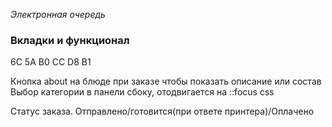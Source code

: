 *Электронная очередь*

<!--* Роли: Официант, повар, мэнеджер, администратор, владелец, кассир  -->

### Вкладки и функционал
<!--TODO Возможность сформировать заказ -->
<!-- ?
? Вкладка "Меню" |||| Доступна всем |||| Редактирование доступно - Администратор - Владелец
* Поиск по названию блюда
* Фильтрация блюд по категории
? -->

<!--TODO Панель со всеми заказами |||| Заказами принятыми конкретным официантом -->
<!-- ?
? Вкладка "Все активные заказы", "Мои активные заказы"
* Поиск по номеру столика, поиск по номеру заказа
* Фильтрация блюд по категории
? -->

<!--TODO Статистика -->
<!-- ?
? Вкладка "Статистика" |||| Доступна - Администратор - Владелец
* Подменю:
* Официанты - ФИО, сумма всех заказов за месяц, количество заказов
* Обороты - Количество заказов, сумма, фильтр(день, месяц, год, всё время)
* Блюда - Топ блюд по количеству заказов
? -->

<!--TODO Админ-Панель -->
<!-- ?
? Вкладка "Администрирование" |||| Доступна - Администратор - Владелец
* Подменю:
* Блюда - Возможность добавить блюдо, описание, цену, прочие описания || Удаление блюд
* Сотрудники - Отображение всех аккаунтов, регистрация аккаунта, удаление, статистика по аккаунту, инфо
* Блюда - Топ блюд по количеству зака
! Настройка чековых принтеров
? -->

6C 5A B0 CC D8 B1
<!--TODO Путь -->
<!-- 
* -> Официант выбирает нужные блюда, количество, столик
? -> Заказ регистрируется в базе данных в активных заказах со статусом "Заказано"||
!{
! "order": 123131,
! "cost": 12800,
! "table": 14,
! "status": "Заказано",
! "dish":[
!   {
!      "name": "Спагетти",
!      "count": 2,
!      "type": "lunch"
!   }
!   {
!      "name": "CocaCola",
!      "count": 3,
!      "type": "drink"
!   }
! ]
!}


* -> Поварам {после настройки терминалов} в нужные кухни в терминалах пачатается блюдо для готовки с номером заказа
* -> заказ приносят на 14 столик
* -> посетители доели, нужно оплатить

TODO #1 - официант принимает оплату
* -> официант выбирает номер столика и после оплаты меняет статус заказа на "Оплачено"
* -> заказ удаляется. Официанту +1 в обслуженных, + в поле "Сумма заказов"

TODO #2 - официант подтверждает заказ
* -> Статус заказа меняется на "Требует оплаты"
* -> У кассира появляется заказ в меню
? -> После оплаты и подтверждения распечатывается чек
* -> Заказ удаляется, кассиру добавляется + в обслуженных и общую сумму |||| тоже самое с официантом из №1

-->



Кнопка about на блюде при заказе чтобы показать описание или состав
Выбор категории в панели сбоку, отодвигается на ::focus css 

Статус заказа. Отправлено/готовится(при ответе принтера)/Оплачено

<!-- TODO
! Отображение самих изображений в очистке. Пометка неиспользуемых
! Правильное отображение ошибок при входе-->
